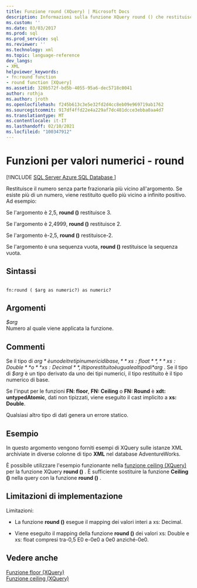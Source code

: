 ```yaml
---
title: Funzione round (XQuery) | Microsoft Docs
description: Informazioni sulla funzione XQuery round () che restituisce il numero che non ha una parte frazionaria più vicina all'argomento specificato.
ms.custom: ''
ms.date: 03/03/2017
ms.prod: sql
ms.prod_service: sql
ms.reviewer: ''
ms.technology: xml
ms.topic: language-reference
dev_langs:
- XML
helpviewer_keywords:
- fn:round function
- round function [XQuery]
ms.assetid: 320b572f-bd5b-4055-95a6-dec5718c0041
author: rothja
ms.author: jroth
ms.openlocfilehash: f245b613c3e5e32fd2d4cc8eb09e969719ab1762
ms.sourcegitcommit: 917df4ffd22e4a229af7dc481dcce3ebba0aa4d7
ms.translationtype: MT
ms.contentlocale: it-IT
ms.lasthandoff: 02/10/2021
ms.locfileid: "100347912"
---
```

# <a name="numeric-values-functions---round"></a>Funzioni per valori numerici - round
[!INCLUDE [SQL Server Azure SQL Database ](../includes/applies-to-version/sqlserver.md)]

  Restituisce il numero senza parte frazionaria più vicino all'argomento. Se esiste più di un numero, viene restituito quello più vicino a infinito positivo. Ad esempio:  
  
 Se l'argomento è 2,5, **round ()** restituisce 3.  
  
 Se l'argomento è 2,4999, **round ()** restituisce 2.  
  
 Se l'argomento è-2,5, **round ()** restituisce-2.  
  
 Se l'argomento è una sequenza vuota, **round ()** restituisce la sequenza vuota.  
  
## <a name="syntax"></a>Sintassi  
  
```  
  
fn:round ( $arg as numeric?) as numeric?  
```  
  
## <a name="arguments"></a>Argomenti  
 *$arg*  
 Numero al quale viene applicata la funzione.  
  
## <a name="remarks"></a>Commenti  
 Se il tipo di *$arg* è uno dei tre tipi numerici di base, **xs: float**, **xs: Double** o **xs: Decimal**, il tipo restituito è uguale al tipo di *$arg* . Se il tipo di *$arg* è un tipo derivato da uno dei tipi numerici, il tipo restituito è il tipo numerico di base.  
  
 Se l'input per le funzioni **FN: floor**, **FN: Ceiling** o **FN: Round** è **xdt: untypedAtomic**, dati non tipizzati, viene eseguito il cast implicito a **xs: Double**.  
  
 Qualsiasi altro tipo di dati genera un errore statico.  
  
## <a name="examples"></a>Esempio  
 In questo argomento vengono forniti esempi di XQuery sulle istanze XML archiviate in diverse colonne di tipo **XML** nel database AdventureWorks.  
  
 È possibile utilizzare l'esempio funzionante nella [funzione ceiling (XQuery)](../xquery/numeric-values-functions-ceiling.md) per la funzione XQuery **round ()** . È sufficiente sostituire la funzione **Ceiling ()** nella query con la funzione **round ()** .  
  
## <a name="implementation-limitations"></a>Limitazioni di implementazione  
 Limitazioni:  
  
-   La funzione **round ()** esegue il mapping dei valori interi a xs: Decimal.  
  
-   Viene eseguito il mapping della funzione **round ()** dei valori xs: Double e xs: float compresi tra-0,5 E0 e-0e0 a 0e0 anziché-0e0.  
  
## <a name="see-also"></a>Vedere anche  
 [Funzione floor &#40;XQuery&#41;](../xquery/numeric-values-functions-floor.md)   
 [Funzione ceiling &#40;XQuery&#41;](../xquery/numeric-values-functions-ceiling.md)  
  
  
